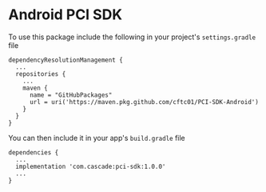 # Android PCI SDK

To use this package include the following in your project's `settings.gradle` file

```
dependencyResolutionManagement {
  ...
  repositories {
    ...
    maven {
      name = "GitHubPackages"
      url = uri('https://maven.pkg.github.com/cftc01/PCI-SDK-Android')
    }
  }
}
```

You can then include it in your app's `build.gradle` file

```
dependencies {
  ...
  implementation 'com.cascade:pci-sdk:1.0.0'
  ...
}
```
